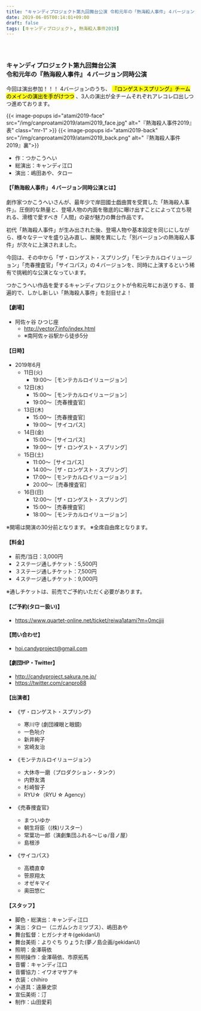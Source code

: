 ```yaml
---
title: "キャンディプロジェクト第九回舞台公演 令和元年の「熱海殺人事件」４バージョン同時公演"
date: 2019-06-05T00:14:01+09:00
draft: false
tags: [キャンディプロジェクト, 熱海殺人事件2019]
---
```


<h3 id="atami2019"><br><br>キャンディプロジェクト第九回舞台公演<br>令和元年の『熱海殺人事件』４バージョン同時公演</h3>

今回は演出参加！！！ 4バージョンのうち、 <mark><span class="text-danger font-weight-bold lead">『ロンゲストスプリング』チームのメインの演出を手がけつつ</span></mark> 、3人の演出が全チームそれぞれアレコレ口出しつつ進めております。


{{< image-popups id="atami2019-face" src="/img/canproatami2019/atami2019_face.jpg" alt="『熱海殺人事件2019』表" class="mr-1" >}}
{{< image-popups id="atami2019-back" src="/img/canproatami2019/atami2019_back.png" alt="『熱海殺人事件2019』裏">}}

* 作：つかこうへい
* 総演出：キャンディ江口
* 演出：嶋田あや、タロー

#### 【「熱海殺人事件」４バージョン同時公演とは】
劇作家つかこうへいさんが、最年少で岸田國士戯曲賞を受賞した「熱海殺人事件」。圧倒的な熱量と、登場人物の内面を徹底的に曝け出すことによって立ち現れる、滑稽で愛すべき「人間」の姿が魅力の舞台作品です。

初代「熱海殺人事件」が生み出された後、登場人物や基本設定を同じにしながら、様々なテーマを盛り込み直し、展開を異にした「別バージョンの熱海殺人事件」が次々に上演されました。

今回は、その中から「ザ・ロンゲスト・スプリング」「モンテカルロイリュージョン」「売春捜査官」「サイコパス」の４バージョンを、同時に上演するという稀有で挑戦的な公演となっています。

つかこうへい作品を愛するキャンディプロジェクトが令和元年にお送りする、普遍的で、しかし新しい「熱海殺人事件」を刮目せよ！

#### 【劇場】
* 阿佐ヶ谷 ひつじ座
    * http://vector7.info/index.html
    * ※南阿佐ヶ谷駅から徒歩5分

#### 【日時】
* 2019年6月
    * 11日(火)
        * 19:00～［モンテカルロイリュージョン］
    * 12日(水)
        * 15:00～［モンテカルロイリュージョン］
        * 19:00～［売春捜査官］
    * 13日(木)
        * 15:00～［売春捜査官］
        * 19:00～［サイコパス］
    * 14日(金)
        * 15:00～［サイコパス］
        * 19:00～［ザ・ロンゲスト・スプリング］
    * 15日(土)
        * 11:00～［サイコパス］
        * 14:00～［ザ・ロンゲスト・スプリング］
        * 17:00～［モンテカルロイリュージョン］
        * 20:00～［売春捜査官］
    * 16日(日)
        * 12:00～［ザ・ロンゲスト・スプリング］
        * 15:00～［売春捜査官］
        * 18:00～［モンテカルロイリュージョン］

 ※開場は開演の30分前となります。
 ※全席自由席となります。

#### 【料金】
* 前売/当日：3,000円
* ２ステージ通しチケット：5,500円
* ３ステージ通しチケット：7,500円
* ４ステージ通しチケット：9,000円

 ※通しチケットは、前売でご予約いただく必要があります。

#### 【ご予約(タロー扱い)】
* https://www.quartet-online.net/ticket/reiwa1atami?m=0mcjjii

#### 【問い合わせ】
 * hoi.candyproject@gmail.com

#### 【劇団HP・Twitter】
 + http://candyproject.sakura.ne.jp/
 + https://twitter.com/canpro88

#### 【出演者】
* 《ザ・ロンゲスト・スプリング》
    * 寒川守 (劇団裸眼と眼鏡)
    * 一色喨介
    * 新井絢子
    * 宮崎友治

* 《モンテカルロイリュージョン》
    * 大休寺一磨（プロダクション・タンク）
    * 内野友満
    * 杉崎智子
    * RYU☆（RYU ☆ Agency）

* 《売春捜査官》
    * まついゆか
    * 朝生将臣（(株)リスター）
    * 常葉功一郎（演劇集団ふれる～じゅ/音ノ屋）
    * 島根渉

* 《サイコパス》
    * 高橋直幸
    * 笹原翔太
    * オゼキマイ
    * 奥田悠仁

#### 【スタッフ】
* 脚色・総演出：キャンディ江口
* 演出：タロー（ニガムシカミツブス）、嶋田あや
* 舞台監督：ヒガシナオキ(gekidanU)
* 舞台美術：よりぐち りょうた(夢ノ島企画/gekidanU)
* 照明：金澤萌依
* 照明操作：金澤萌依、市原拓馬
* 音響：キャンディ江口
* 音響協力：イワオマサアキ
* 衣装：chihiro
* 小道具：遠藤史崇
* 宣伝美術：汀
* 制作：山田愛莉
